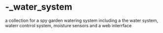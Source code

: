 # -_water_system
a collection for a spy garden watering system including a the water system, waterr contrrol system, moisture sensors and a web interrface
